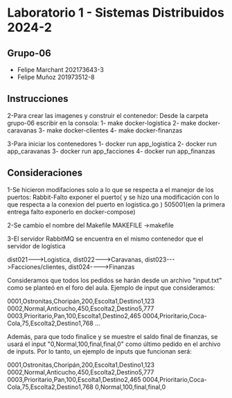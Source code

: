 # Laboratorio 1 - Sistemas Distribuidos 2024-2

## Grupo-06

- Felipe Marchant 202173643-3
- Felipe Muñoz 201973512-8

## Instrucciones
2-Para crear las imagenes y construir el contenedor:
Desde la carpeta grupo-06 escribir en la consola:
    1- make docker-logistica
    2- make docker-caravanas
    3- make docker-clientes
    4- make docker-finanzas

3-Para iniciar los contenedores
    1- docker run app_logistica
    2- docker run app_caravanas
    3- docker run app_facciones
    4- docker run app_finanzas

## Consideraciones

1-Se hicieron modifaciones solo a lo que se respecta a el manejor de los puertos:
    Rabbit-Falto exponer el puerto( y se hizo una modificación con lo que respecta a la conexion del puerto en logistica.go 
)
    505001(en la primera entrega falto exponerlo en docker-compose)

2-Se cambio el nombre del Makefile MAKEFILE ->makefile


3-El servidor RabbitMQ se encuentra en el mismo contenedor que el servidor de logística

dist021--->Logistica, dist022--->Caravanas, dist023--->Facciones/clientes, dist024---->Finanzas


Consideramos que todos los pedidos se harán desde un archivo "input.txt" como se planteó en el foro del aula.
Ejemplo de input que consideramos:

0001,Ostronitas,Choripán,200,Escolta1,Destino1,123
0002,Normal,Anticucho,450,Escolta2,Destino5,777
0003,Prioritario,Pan,100,Escolta1,Destino2,465
0004,Prioritario,Coca-Cola,75,Escolta2,Destino1,768
...

Además, para que todo finalice y se muestre el saldo final de finanzas, se usará el input "0,Normal,100,final,final,0" como último pedido en el archivo de inputs. Por lo tanto, un ejemplo de inputs que funcionan será:

0001,Ostronitas,Choripán,200,Escolta1,Destino1,123
0002,Normal,Anticucho,450,Escolta2,Destino5,777
0003,Prioritario,Pan,100,Escolta1,Destino2,465
0004,Prioritario,Coca-Cola,75,Escolta2,Destino1,768
0,Normal,100,final,final,0

